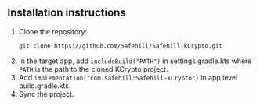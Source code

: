 ## Installation instructions

1. Clone the repository:
   ```bash
   git clone https://github.com/Safehill/Safehill-kCrypto.git
   ```
2. In the target app, add ```includeBuild("PATH")``` in settings.gradle.kts where ```PATH``` is the path to the cloned KCrypto project.
3. Add ```implementation("com.safehill:Safehill-kCrypto")``` in app level build.gradle.kts.
4. Sync the project.